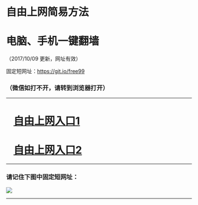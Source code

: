 ﻿# 自由上网简易方法

# 电脑、手机一键翻墙

（2017/10/09 更新，网址有效）

固定短网址：https://git.io/free99

### （微信如打不开，请转到浏览器打开）


***





# &nbsp;&nbsp; <a href="http://ft584510210.fwq-tz-1001.info/fwqtz01.html?t=10090019714 " target="_blank">自由上网入口1</a>
# &nbsp;&nbsp; <a href="http://ft89271062.fwq-tz-1002.info/fwqtz02.html?t=10090011029 " target="_blank">自由上网入口2</a>
***

### 请记住下图中固定短网址：

<img src="https://s3-us-west-2.amazonaws.com/fwq-1001/yjfq-20170905okok.png" /> 


***

